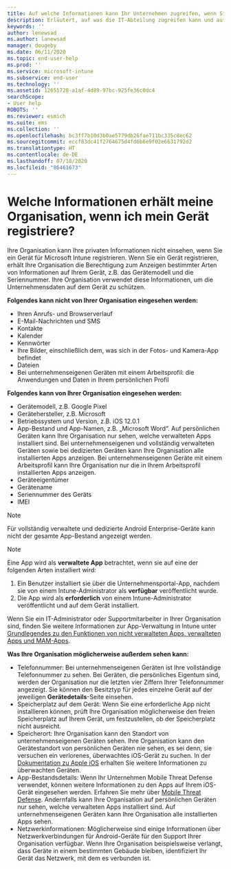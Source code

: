 ```yaml
---
title: Auf welche Informationen kann Ihr Unternehmen zugreifen, wenn Sie Ihr Gerät registrieren?
description: Erläutert, auf was die IT-Abteilung zugreifen kann und auf was nicht.
keywords: ''
author: lenewsad
ms.author: lanewsad
manager: dougeby
ms.date: 06/11/2020
ms.topic: end-user-help
ms.prod: ''
ms.service: microsoft-intune
ms.subservice: end-user
ms.technology: ''
ms.assetid: 12655728-a1af-4d89-97bc-925fe36c0dc4
searchScope:
- User help
ROBOTS: ''
ms.reviewer: esmich
ms.suite: ems
ms.collection: ''
ms.openlocfilehash: bc3ff7b10d3b0ae5779db26fae711bc335c8ec62
ms.sourcegitcommit: eccf83dc41f2764675d4fd6b6e9f02e6631792d2
ms.translationtype: HT
ms.contentlocale: de-DE
ms.lasthandoff: 07/18/2020
ms.locfileid: "86461673"
---
```

# <a name="what-information-can-my-organization-see-when-i-enroll-my-device"></a>Welche Informationen erhält meine Organisation, wenn ich mein Gerät registriere?

Ihre Organisation kann Ihre privaten Informationen nicht einsehen, wenn Sie ein Gerät für Microsoft Intune registrieren. Wenn Sie ein Gerät registrieren, erhält Ihre Organisation die Berechtigung zum Anzeigen bestimmter Arten von Informationen auf Ihrem Gerät, z.B. das Gerätemodell und die Seriennummer. Ihre Organisation verwendet diese Informationen, um die Unternehmensdaten auf dem Gerät zu schützen.

**Folgendes kann nicht von Ihrer Organisation eingesehen werden:**

- Ihren Anrufs- und Browserverlauf
- E-Mail-Nachrichten und SMS
- Kontakte
- Kalender
- Kennwörter
- Ihre Bilder, einschließlich dem, was sich in der Fotos- und Kamera-App befindet
- Dateien
- Bei unternehmenseigenen Geräten mit einem Arbeitsprofil: die Anwendungen und Daten in Ihrem persönlichen Profil 

**Folgendes kann von Ihrer Organisation eingesehen werden:**

- Gerätemodell, z.B. Google Pixel
- Gerätehersteller, z.B. Microsoft
- Betriebssystem und Version, z.B. iOS 12.0.1
- App-Bestand und App-Namen, z.B. „Microsoft Word“. Auf persönlichen Geräten kann Ihre Organisation nur sehen, welche verwalteten Apps installiert sind. Bei unternehmenseigenen und vollständig verwalteten Geräten sowie bei dedizierten Geräten kann Ihre Organisation alle installierten Apps anzeigen. Bei unternehmenseigenen Geräte mit einem Arbeitsprofil kann Ihre Organisation nur die in Ihrem Arbeitsprofil installierten Apps anzeigen.
- Geräteeigentümer
- Gerätename
- Seriennummer des Geräts
- IMEI

 > [!NOTE]
 > Für vollständig verwaltete und dedizierte Android Enterprise-Geräte kann nicht der gesamte App-Bestand angezeigt werden.
 
 > [!NOTE]
 > Eine App wird als **verwaltete App** betrachtet, wenn sie auf eine der folgenden Arten installiert wird:
 > 1. Ein Benutzer installiert sie über die Unternehmensportal-App, nachdem sie von einem Intune-Administrator als **verfügbar** veröffentlicht wurde.
 > 2. Die App wird als **erforderlich** von einem Intune-Administrator veröffentlicht und auf dem Gerät installiert. 
 >
 > Wenn Sie ein IT-Administrator oder Supportmitarbeiter in Ihrer Organisation sind, finden Sie weitere Informationen zur App-Verwaltung in Intune unter [Grundlegendes zu den Funktionen von nicht verwalteten Apps, verwalteten Apps und MAM-Apps](https://techcommunity.microsoft.com/t5/enterprise-mobility-security/understanding-the-capabilities-of-unmanaged-apps-managed-apps/ba-p/249164).
    
**Was Ihre Organisation möglicherweise außerdem sehen kann:**

- Telefonnummer: Bei unternehmenseigenen Geräten ist Ihre vollständige Telefonnummer zu sehen. Bei Geräten, die persönliches Eigentum sind, werden der Organisation nur die letzten vier Ziffern Ihrer Telefonnummer angezeigt. Sie können den Besitztyp für jedes einzelne Gerät auf der jeweiligen **Gerätedetails**-Seite einsehen.
- Speicherplatz auf dem Gerät: Wenn Sie eine erforderliche App nicht installieren können, prüft Ihre Organisation möglicherweise den freien Speicherplatz auf Ihrem Gerät, um festzustellen, ob der Speicherplatz nicht ausreicht.  
- Speicherort: Ihre Organisation kann den Standort von unternehmenseigenen Geräten sehen. Ihre Organisation kann den Gerätestandort von persönlichen Geräten nie sehen, es sei denn, sie versuchen ein verlorenes, überwachtes iOS-Gerät zu suchen. In der [Dokumentation zu Apple iOS](https://go.microsoft.com/fwlink/?linkid=853816) erhalten Sie weitere Informationen zu überwachten Geräten.  
- App-Bestandsdetails: Wenn Ihr Unternehmen Mobile Threat Defense verwendet, können weitere Informationen zu den Apps auf Ihrem iOS-Gerät eingesehen werden. Erfahren Sie mehr über [Mobile Threat Defense](set-up-mobile-threat-defense.md). Andernfalls kann Ihre Organisation auf persönlichen Geräten nur sehen, welche verwalteten Apps installiert sind. Auf unternehmenseigenen Geräten kann Ihre Organisation alle installierten Apps sehen.
- Netzwerkinformationen: Möglicherweise sind einige Informationen über Netzwerkverbindungen für Android-Geräte für den Support Ihrer Organisation verfügbar. Wenn Ihre Organisation beispielsweise verlangt, dass Geräte in einem bestimmten Gebäude bleiben, identifiziert Ihr Gerät das Netzwerk, mit dem es verbunden ist. 
